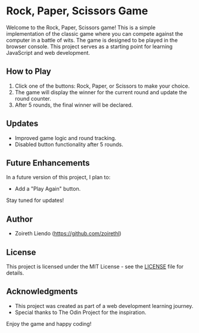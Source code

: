 # Rock, Paper, Scissors Game

Welcome to the Rock, Paper, Scissors game! This is a simple implementation of the classic game where you can compete against the computer in a battle of wits. The game is designed to be played in the browser console. This project serves as a starting point for learning JavaScript and web development.

## How to Play

1. Click one of the buttons: Rock, Paper, or Scissors to make your choice.
2. The game will display the winner for the current round and update the round counter.
3. After 5 rounds, the final winner will be declared.

## Updates

- Improved game logic and round tracking.
- Disabled button functionality after 5 rounds.

## Future Enhancements

In a future version of this project, I plan to:

- Add a "Play Again" button.

Stay tuned for updates!

## Author

- Zoireth Liendo (https://github.com/zoirethl)

## License

This project is licensed under the MIT License - see the [LICENSE](LICENSE) file for details.

## Acknowledgments

- This project was created as part of a web development learning journey.
- Special thanks to The Odin Project for the inspiration.

Enjoy the game and happy coding!
